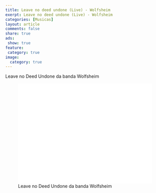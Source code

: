 ```yaml
---
title: Leave no deed undone (Live) - Wolfsheim
exerpt: Leave no deed undone (Live) - Wolfsheim
categories: [Musicas]
layout: article
comments: false
share: true
ads: 
 show: true
feature:
 category: true
image:
  category: true
---
```


Leave no Deed Undone da banda Wolfsheim
 
<figure>
<iframe width="420" height="315" src="//www.youtube.com/embed/TpHBNptgHlY" frameborder="0" allowfullscreen></iframe>
<figcaption>Leave no Deed Undone da banda Wolfsheim</figcaption>
</figure>